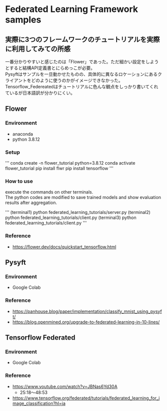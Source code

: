 # Federated Learning Framework samples
## 実際に3つのフレームワークのチュートリアルを実際に利用してみての所感
一番分かりやすいと感じたのは「Flower」であった。ただ細かい設定をしようとすると結構API定義書とにらめっこが必要。  
Pysyftはサンプルを一旦動かせたものの、具体的に異なるロケーションにあるクライアントをどのように使うのかがイメージできなかった。  
Tensorflow_Federeatedはチュートリアルに色んな観点をしっかり書いてくれているが日本語訳が分かりにくい。

## Flower
### Environment
- anaconda
- python 3.8.12
### Setup

'''
conda create -n flower_tutorial python=3.8.12
conda activate flower_tutorial
pip install flwr
pip install tensorflow
'''

### How to use
execute the commands on other terminals.  
The python codes are modified to save trained models and show evaluation results after aggregation.

'''
(terminal1) python federated_learning_tutorials/server.py
(terminal2) python federated_learning_tutorials/client.py
(terminal3) python federated_learning_tutorials/client.py
'''

### Reference
- https://flower.dev/docs/quickstart_tensorflow.html

## Pysyft
### Environment
- Google Colab
### Reference
- https://panhouse.blog/paper/implementation/classify_mnist_using_pysyft/
- https://blog.openmined.org/upgrade-to-federated-learning-in-10-lines/

## Tensorflow Federated
### Environment
- Google Colab
### Reference
- https://www.youtube.com/watch?v=JBNas6Yd30A
    - 25:18～48:53
- https://www.tensorflow.org/federated/tutorials/federated_learning_for_image_classification?hl=ja